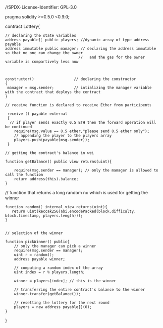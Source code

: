 //SPDX-License-Identifier: GPL-3.0
 
pragma solidity >=0.5.0 <0.9.0;

contract Lottery{
    
    // declaring the state variables
    address payable[] public players; //dynamic array of type address payable
    address immutable public manager; // declaring the address immutable so that no onc can change the owner 
                                     //   and the gas for the owner variable is compartively less now 
    
    
     
    constructor()                  // declaring the constructor 
    { 
     manager = msg.sender;         // intializing the manager variable with the contract that deploys the contract
    }
    
    // receive function is declared to receive Ether from participents 
   
     receive () payable external
     {
      // if player sends exactly 0.5 ETH then the forward operation will be continued
        require(msg.value == 0.5 ether,"please send 0.5 ether only");
        // appending the player to the players array
        players.push(payable(msg.sender));
     }
    
    // getting the contract's balance in wei
    
    function getBalance() public view returns(uint){
        
        require(msg.sender == manager); // only the manager is allowed to call the function 
        return address(this).balance;
    }
   
   // function that returns a long random no which is used for getting the winner
    
    function random() internal view returns(uint){
       return uint(keccak256(abi.encodePacked(block.difficulty, block.timestamp, players.length)));
    }
    
    
    // selection of the winner
    
    function pickWinner() public{
        // only the manager can pick a winner 
        require(msg.sender == manager);
        uint r = random();
        address payable winner;
        
        // computing a random index of the array
        uint index = r % players.length;
    
        winner = players[index]; // this is the winner
        
        // transferring the entire contract's balance to the winner
        winner.transfer(getBalance());
        
        // resetting the lottery for the next round
        players = new address payable[](0);
    }

}
